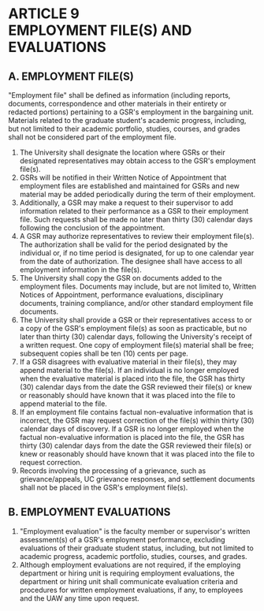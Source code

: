 # ARTICLE 9 <br> EMPLOYMENT FILE(S) AND EVALUATIONS 

## A. EMPLOYMENT FILE(S)

"Employment file" shall be defined as information (including reports, documents, correspondence and other materials in their entirety or redacted portions) pertaining to a GSR's employment in the bargaining unit. Materials related to the graduate student's academic progress, including, but not limited to their academic portfolio, studies, courses, and grades shall not be considered part of the employment file.

1. The University shall designate the location where GSRs or their designated representatives may obtain access to the GSR's employment file(s).
2. GSRs will be notified in their Written Notice of Appointment that employment files are established and maintained for GSRs and new material may be added periodically during the term of their employment.
3. Additionally, a GSR may make a request to their supervisor to add information related to their performance as a GSR to their employment file. Such requests shall be made no later than thirty (30) calendar days following the conclusion of the appointment.
4. A GSR may authorize representatives to review their employment file(s). The authorization shall be valid for the period designated by the individual or, if no time period is designated, for up to one calendar year from the date of authorization. The designee shall have access to all employment information in the file(s).
5. The University shall copy the GSR on documents added to the employment files. Documents may include, but are not limited to, Written Notices of Appointment, performance evaluations, disciplinary documents, training compliance, and/or other standard employment file documents.
6. The University shall provide a GSR or their representatives access to or a copy of the GSR's employment file(s) as soon as practicable, but no later than thirty (30) calendar days, following the University's receipt of a written request. One copy of employment file(s) material shall be free; subsequent copies shall be ten (10) cents per page.
7. If a GSR disagrees with evaluative material in their file(s), they may append material to the file(s). If an individual is no longer employed when the evaluative material is placed into the file, the GSR has thirty (30) calendar days from the date the GSR reviewed their file(s) or knew or reasonably should have known that it was placed into the file to append material to the file.
8. If an employment file contains factual non-evaluative information that is incorrect, the GSR may request correction of the file(s) within thirty (30) calendar days of discovery. If a GSR is no longer employed when the factual non-evaluative information is placed into the file, the GSR has thirty (30) calendar days from the date the GSR reviewed their file(s) or knew or reasonably should have known that it was placed into the file to request correction.
9. Records involving the processing of a grievance, such as grievance/appeals, UC grievance responses, and settlement documents shall not be placed in the GSR's employment file(s).

## B. EMPLOYMENT EVALUATIONS

1. "Employment evaluation" is the faculty member or supervisor's written assessment(s) of a GSR's employment performance, excluding evaluations of their graduate student status, including, but not limited to academic progress, academic portfolio, studies, courses, and grades.
2. Although employment evaluations are not required, if the employing department or hiring unit is requiring employment evaluations, the department or hiring unit shall communicate evaluation criteria and procedures for written employment evaluations, if any, to employees and the UAW any time upon request.
